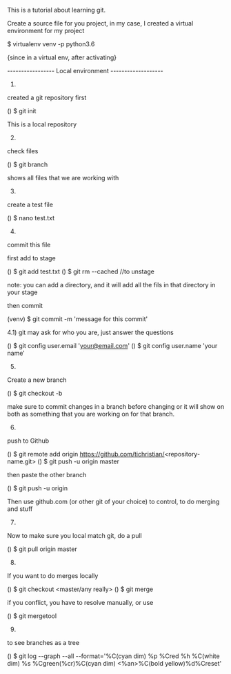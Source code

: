 This is a tutorial about learning git.

Create a source file for you project, in my case, I created a virtual
environment for my project

$ virtualenv venv -p python3.6

{since in a virtual env, after activating}

----------------- Local environment -------------------

1) 
created a git repository first

() $ git init

This is a local repository


2) 
check files

() $ git branch

shows all files that we are working with

3)
create a test file

() $ nano test.txt

4)
commit this file

first add to stage

() $ git add test.txt
() $ git rm --cached <filePath> //to unstage

note: you can add a directory, and it will add all the fils in that directory
      in your stage

then commit

(venv) $ git commit -m 'message for this commit'

4.1)
git may ask for who you are, just answer the questions

() $ git config user.email 'your@email.com'
() $ git config user.name 'your name'

5)
Create a new branch

() $ git checkout -b <branch name>

make sure to commit  changes in a branch before changing
or it will show on both as something that you are working on for that
branch.

6)
push to Github

() $ git remote add origin https://github.com/tichristian/<repository-name.git>
() $ git push -u origin master

then paste the other branch

() $ git push -u origin <branch name>

Then use github.com (or other git of your choice) to control, 
to do merging and stuff

7)
Now to make sure you local match git,
do a pull

() $ git pull origin master

8)
If you want to do merges locally

() $ git checkout <master/any really>
() $ git merge <branch that is going into other branch>

if you conflict, you have to resolve manually,
or use

() $ git mergetool

9)
to see branches as a tree

() $ git log --graph --all --format='%C(cyan dim) %p %Cred %h %C(white dim) %s %Cgreen(%cr)%C(cyan dim) <%an>%C(bold yellow)%d%Creset'




